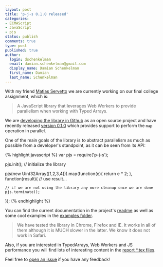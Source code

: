 ```yaml
---
layout: post
title: 'p-j-s 0.1.0 released'
categories:
- ECMAScript
- JavaScript
- pjs
status: publish
comments: true
type: post
published: true
author:
  login: dschenkelman
  email: damian.schenkelman@gmail.com
  display_name: Damian Schenkelman
  first_name: Damian
  last_name: Schenkelman
---
```


With my friend [Matias Servetto](https://github.com/smatias1989) we are currently working on our final college assignment, which is:

> A JavaScript library that leverages Web Workers to provide parallelism when working with Typed Arrays.

We are [developing the library in Github](https://github.com/pjsteam/pjs) as an open source project and have recently released [version 0.1.0](https://github.com/pjsteam/pjs/releases/tag/v0.1.0) which provides support to perform the `map` operation in parallel.

One of the main goals of the library is to abstract parallelism as much as possible from a developer's standpoint, as it can be seen from its API:

{% highlight javascript %}
var pjs = require('p-j-s');

pjs.init(); // initialize the library

pjs(new Uint32Array([1,2,3,4])).map(function(e){
    return e * 2;
}, function(result){
    // use result...

    // if we are not using the library any more cleanup once we are done
    pjs.terminate();
});
{% endhighlight %}

You can find the current documentation in the project's [readme](https://github.com/pjsteam/pjs/blob/dev/README.md) as well as some cool examples in the [examples folder](https://github.com/pjsteam/pjs/tree/dev/examples).

>We have tested the library in Chrome, Firefox and IE. It works in all of them although it is MUCH slower in the latter. We know it does not work in Safari.

Also, if you are interested in TypedArrays, Web Workers and JS performance you will find lots of interesting content in the [report *.tex files](https://github.com/pjsteam/pjs/tree/dev/docs/report).

Feel free to [open an issue](https://github.com/pjsteam/pjs/issues/new) if you have any feedback!

